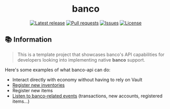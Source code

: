 <div align="center">
  <p>
    <h1>banco</h1>
    <a href="https://github.com/myth-MC/banco/releases/latest"><img src="https://img.shields.io/github/v/release/myth-MC/banco" alt="Latest release" /></a>
    <a href="https://github.com/myth-MC/banco/pulls"><img src="https://img.shields.io/github/issues-pr/myth-MC/banco" alt="Pull requests" /></a>
    <a href="https://github.com/myth-MC/banco/issues"><img src="https://img.shields.io/github/issues/myth-MC/banco" alt="Issues" /></a>
    <a href="https://github.com/myth-MC/banco/blob/main/LICENSE"><img src="https://img.shields.io/badge/license-GPL--3.0-blue.svg" alt="License" /></a>
  </p>
</div>

<div id="information"></div>

## 📚 Information

> This is a template project that showcases banco's API capabilities for developers looking into implementing native **banco** support.

Here's some examples of what banco-api can do:
- Interact directly with economy without having to rely on Vault
- [Register new inventories](https://github.com/myth-MC/banco-extension-template/blob/main/src/main/java/ovh/mythmc/bancoextensiontemplate/inventories/ExampleInventory.java)
- Register new items
- [Listen to banco-related events](https://github.com/myth-MC/banco-extension-template/blob/main/src/main/java/ovh/mythmc/bancoextensiontemplate/listeners/ExampleListener.java) (transactions, new accounts, registered items...)
